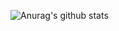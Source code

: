 ![Anurag's github stats](https://github-readme-stats.vercel.app/api?username=anuraghazra&theme=graywhite&show_icons=true)
